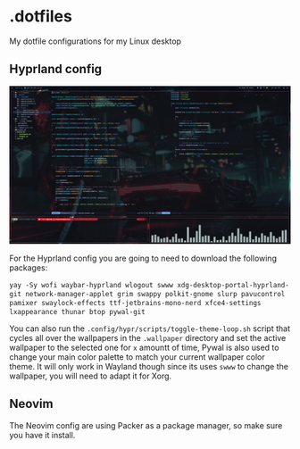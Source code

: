 # .dotfiles
My dotfile configurations for my Linux desktop

## Hyprland config

![Hyprland Session](screenshot.png)

For the Hyprland config you are going to need to download the following packages:
```
yay -Sy wofi waybar-hyprland wlogout swww xdg-desktop-portal-hyprland-git network-manager-applet grim swappy polkit-gnome slurp pavucontrol pamixer swaylock-effects ttf-jetbrains-mono-nerd xfce4-settings lxappearance thunar btop pywal-git
```
You can also run the `.config/hypr/scripts/toggle-theme-loop.sh` script that cycles all over the wallpapers in the `.wallpaper` directory and set the active wallpaper to the selected one for `x` amountt of time, Pywal is also used to change your main color palette to match your current wallpaper color theme. It will only work in Wayland though since its uses `swww` to change the wallpaper, you will need to adapt it for Xorg.

## Neovim
The Neovim config are using Packer as a package manager, so make sure you have it install.


